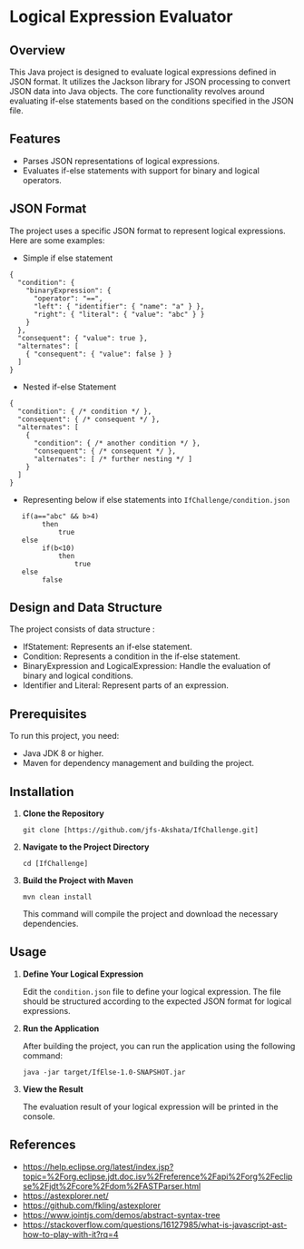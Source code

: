 
# Logical Expression Evaluator

## Overview

This Java project is designed to evaluate logical expressions defined in JSON format. It utilizes the Jackson library for JSON processing to convert JSON data into Java objects. The core functionality revolves around evaluating if-else statements based on the conditions specified in the JSON file.

## Features

- Parses JSON representations of logical expressions.
- Evaluates if-else statements with support for binary and logical operators.


## JSON Format
The project uses a specific JSON format to represent logical expressions. Here are some examples:

- Simple if else statement
```agsl
{
  "condition": {
    "binaryExpression": {
      "operator": "==",
      "left": { "identifier": { "name": "a" } },
      "right": { "literal": { "value": "abc" } }
    }
  },
  "consequent": { "value": true },
  "alternates": [
    { "consequent": { "value": false } }
  ]
}
```

- Nested if-else Statement
```agsl
{
  "condition": { /* condition */ },
  "consequent": { /* consequent */ },
  "alternates": [
    {
      "condition": { /* another condition */ },
      "consequent": { /* consequent */ },
      "alternates": [ /* further nesting */ ]
    }
  ]
}
```

- Representing below if else statements into `IfChallenge/condition.json`

```agsl
   if(a=="abc" && b>4)
        then 
            true
   else
        if(b<10)
            then 
                true
   else 
        false
```

## Design and Data Structure
The project consists of data structure :

- IfStatement: Represents an if-else statement.
- Condition: Represents a condition in the if-else statement.
- BinaryExpression and LogicalExpression: Handle the evaluation of binary and logical conditions.
- Identifier and Literal: Represent parts of an expression.


## Prerequisites

To run this project, you need:

- Java JDK 8 or higher.
- Maven for dependency management and building the project.

## Installation

1. **Clone the Repository**

    ```
    git clone [https://github.com/jfs-Akshata/IfChallenge.git]
    ```

2. **Navigate to the Project Directory**

    ```
    cd [IfChallenge]
    ```

3. **Build the Project with Maven**

    ```
    mvn clean install
    ```

   This command will compile the project and download the necessary dependencies.

## Usage

1. **Define Your Logical Expression**

   Edit the `condition.json` file to define your logical expression. The file should be structured according to the expected JSON format for logical expressions.

2. **Run the Application**

   After building the project, you can run the application using the following command:

    ```
    java -jar target/IfElse-1.0-SNAPSHOT.jar
    ```

3. **View the Result**

   The evaluation result of your logical expression will be printed in the console.

## References

- https://help.eclipse.org/latest/index.jsp?topic=%2Forg.eclipse.jdt.doc.isv%2Freference%2Fapi%2Forg%2Feclipse%2Fjdt%2Fcore%2Fdom%2FASTParser.html
- https://astexplorer.net/
- https://github.com/fkling/astexplorer
- https://www.jointjs.com/demos/abstract-syntax-tree
- https://stackoverflow.com/questions/16127985/what-is-javascript-ast-how-to-play-with-it?rq=4